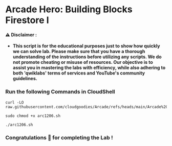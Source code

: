 #  Arcade Hero: Building Blocks Firestore I


#### ⚠️ Disclaimer :
- **This script is for the educational purposes just to show how quickly we can solve lab. Please make sure that you have a thorough understanding of the instructions before utilizing any scripts. We do not promote cheating or  misuse of resources. Our objective is to assist you in mastering the labs with efficiency, while also adhering to both 'qwiklabs' terms of services and YouTube's community guidelines.**

### Run the following Commands in CloudShell 

```
curl -LO raw.githubusercontent.com/cloudgoodies/Arcade/refs/heads/main/Arcade%20Hero%3A%20Building%20Blocks%20Firestore%20I/arc1206.sh

sudo chmod +x arc1206.sh

./arc1206.sh
```

### Congratulations 🎉 for completing the Lab !
